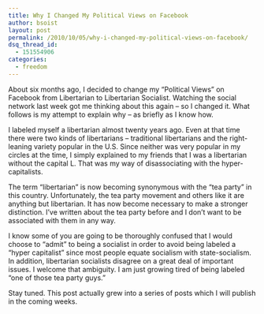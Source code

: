 ```yaml
---
title: Why I Changed My Political Views on Facebook
author: bsoist
layout: post
permalink: /2010/10/05/why-i-changed-my-political-views-on-facebook/
dsq_thread_id:
  - 151554906
categories:
  - freedom
---
```

About six months ago, I decided to change my &#8220;Political Views&#8221; on Facebook from Libertarian to Libertarian Socialist. Watching the social network last week got me thinking about this again &#8211; so I changed it. What follows is my attempt to explain why &#8211; as briefly as I know how.

I labeled myself a libertarian almost twenty years ago. Even at that time there were two kinds of libertarians &#8211; traditional libertarians and the right-leaning variety popular in the U.S. Since neither was very popular in my circles at the time, I simply explained to my friends that I was a libertarian without the capital L. That was my way of disassociating with the hyper-capitalists. 

The term &#8220;libertarian&#8221; is now becoming synonymous with the &#8220;tea party&#8221; in this country. Unfortunately, the tea party movement and others like it are anything but libertarian. It has now become necessary to make a stronger distinction. I&#8217;ve written about the tea party before and I don&#8217;t want to be associated with them in any way. 

I know some of you are going to be thoroughly confused that I would choose to &#8220;admit&#8221; to being a socialist in order to avoid being labeled a &#8220;hyper capitalist&#8221; since most people equate socialism with state-socialism. In addition, libertarian socialists disagree on a great deal of important issues. I welcome that ambiguity. I am just growing tired of being labeled &#8220;one of those tea party guys.&#8221;

Stay tuned. This post actually grew into a series of posts which I will publish in the coming weeks.

